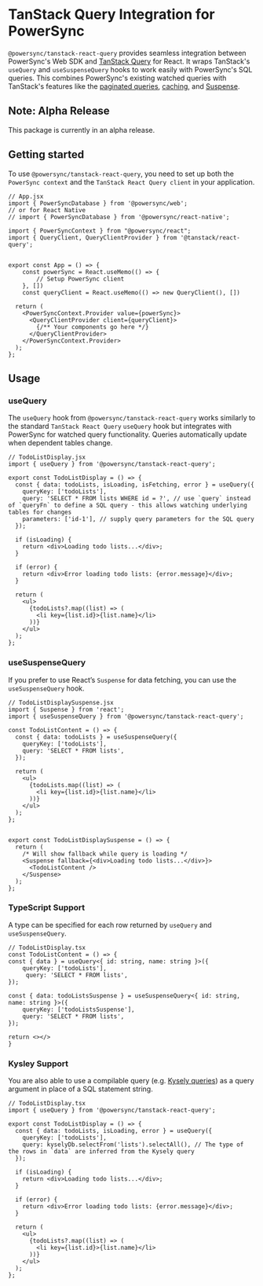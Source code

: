 # TanStack Query Integration for PowerSync

`@powersync/tanstack-react-query` provides seamless integration between PowerSync's Web SDK and [TanStack Query](https://tanstack.com/query/latest/docs/framework/react/overview) for React. It wraps TanStack's `useQuery` and `useSuspenseQuery` hooks to work easily with PowerSync's SQL queries. This combines PowerSync's existing watched queries with TanStack's features like the [paginated queries](https://tanstack.com/query/latest/docs/framework/react/guides/paginated-queries), [caching](https://tanstack.com/query/latest/docs/framework/react/guides/caching), and [Suspense](https://tanstack.com/query/latest/docs/framework/react/guides/suspense).

## Note: Alpha Release

This package is currently in an alpha release.

## Getting started

To use `@powersync/tanstack-react-query`, you need to set up both the `PowerSync context` and the `TanStack React Query client` in your application.

```JSX
// App.jsx
import { PowerSyncDatabase } from '@powersync/web';
// or for React Native
// import { PowerSyncDatabase } from '@powersync/react-native';

import { PowerSyncContext } from "@powersync/react";
import { QueryClient, QueryClientProvider } from '@tanstack/react-query';


export const App = () => {
    const powerSync = React.useMemo(() => {
        // Setup PowerSync client
    }, [])
    const queryClient = React.useMemo(() => new QueryClient(), [])

  return (
    <PowerSyncContext.Provider value={powerSync}>
      <QueryClientProvider client={queryClient}>
        {/** Your components go here */}
      </QueryClientProvider>
    </PowerSyncContext.Provider>
  );
};
```

## Usage

### useQuery

The `useQuery` hook from `@powersync/tanstack-react-query` works similarly to the standard `TanStack React Query` `useQuery` hook but integrates with PowerSync for watched query functionality. Queries automatically update when dependent tables change.

```JSX
// TodoListDisplay.jsx
import { useQuery } from '@powersync/tanstack-react-query';

export const TodoListDisplay = () => {
  const { data: todoLists, isLoading, isFetching, error } = useQuery({
    queryKey: ['todoLists'],
    query: 'SELECT * FROM lists WHERE id = ?', // use `query` instead of `queryFn` to define a SQL query - this allows watching underlying tables for changes
    parameters: ['id-1'], // supply query parameters for the SQL query
  });

  if (isLoading) {
    return <div>Loading todo lists...</div>;
  }

  if (error) {
    return <div>Error loading todo lists: {error.message}</div>;
  }

  return (
    <ul>
      {todoLists?.map((list) => (
        <li key={list.id}>{list.name}</li>
      ))}
    </ul>
  );
};
```

### useSuspenseQuery

If you prefer to use React’s `Suspense` for data fetching, you can use the `useSuspenseQuery` hook.

```JSX
// TodoListDisplaySuspense.jsx
import { Suspense } from 'react';
import { useSuspenseQuery } from '@powersync/tanstack-react-query';

const TodoListContent = () => {
  const { data: todoLists } = useSuspenseQuery({
    queryKey: ['todoLists'],
    query: 'SELECT * FROM lists',
  });

  return (
    <ul>
      {todoLists.map((list) => (
        <li key={list.id}>{list.name}</li>
      ))}
    </ul>
  );
};


export const TodoListDisplaySuspense = () => {
  return (
    /* Will show fallback while query is loading */
    <Suspense fallback={<div>Loading todo lists...</div>}>
      <TodoListContent />
    </Suspense>
  );
};
```

### TypeScript Support

A type can be specified for each row returned by `useQuery` and `useSuspenseQuery`.

```TSX
// TodoListDisplay.tsx
const TodoListContent = () => {
const { data } = useQuery<{ id: string, name: string }>({
    queryKey: ['todoLists'],
     query: 'SELECT * FROM lists',
});

const { data: todoListsSuspense } = useSuspenseQuery<{ id: string, name: string }>({
    queryKey: ['todoListsSuspense'],
    query: 'SELECT * FROM lists',
});

return <></>
}
```

### Kysley Support

You are also able to use a compilable query (e.g. [Kysely queries](https://github.com/powersync-ja/powersync-js/tree/main/packages/kysely-driver)) as a query argument in place of a SQL statement string.

```TSX
// TodoListDisplay.tsx
import { useQuery } from '@powersync/tanstack-react-query';

export const TodoListDisplay = () => {
  const { data: todoLists, isLoading, error } = useQuery({
    queryKey: ['todoLists'],
    query: kyselyDb.selectFrom('lists').selectAll(), // The type of the rows in `data` are inferred from the Kysely query
  });

  if (isLoading) {
    return <div>Loading todo lists...</div>;
  }

  if (error) {
    return <div>Error loading todo lists: {error.message}</div>;
  }

  return (
    <ul>
      {todoLists?.map((list) => (
        <li key={list.id}>{list.name}</li>
      ))}
    </ul>
  );
};
```
